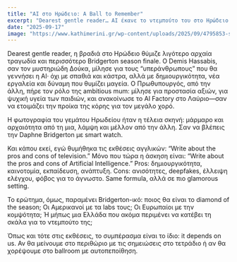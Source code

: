 ```yaml
---
title: "AI στο Ηρώδειο: A Ball to Remember"
excerpt: "Dearest gentle reader… AI έκανε το ντεμπούτο του στο Ηρώδειο σαν άλλος Δούκας του Bridgerton. Pros & cons, ambitious mums, και η ερώτηση που καίει: ποιος θα είναι το diamond of the season;"
date: "2025-09-17"
image: "https://www.kathimerini.gr/wp-content/uploads/2025/09/4795853-scaled.jpg?v=1757708983"
---
```


Dearest gentle reader, η βραδιά στο Ηρώδειο θύμιζε λιγότερο αρχαία τραγωδία και περισσότερο Bridgerton season finale. Ο Demis Hassabis, σαν τον μυστηριώδη Δούκα, μίλησε για τους “υπεράνθρωπους” που θα γεννήσει η AI· όχι με σπαθιά και κάστρα, αλλά με δημιουργικότητα, νέα εργαλεία και δύναμη που θυμίζει μαγεία. Ο Πρωθυπουργός, από την άλλη, πήρε τον ρόλο της ambitious mum: μίλησε για προστασία αξιών, για ψυχική υγεία των παιδιών, και ανακοίνωσε το AI Factory στο Λαύριο—σαν να ετοιμάζει την προίκα της κόρης για τον μεγάλο χορό.

Η φωτογραφία του γεμάτου Ηρωδείου ήταν η τέλεια σκηνή: μάρμαρο και αρχαιότητα από τη μια, λάμψη και μέλλον από την άλλη. Σαν να βλέπεις την Daphne Bridgerton με smart watch.

Και κάπου εκεί, εγώ θυμήθηκα τις εκθέσεις αγγλικών: “Write about the pros and cons of television.” Μόνο που τώρα η άσκηση είναι: “Write about the pros and cons of Artificial Intelligence.” Pros: δημιουργικότητα, καινοτομία, εκπαίδευση, ανάπτυξη. Cons: ανισότητες, deepfakes, έλλειψη ελέγχου, φόβος για το άγνωστο. Same formula, αλλά σε πιο glamorous setting.

Το ερώτημα, όμως, παραμένει Bridgerton-ικό: ποιος θα είναι το diamond of the season; Οι Αμερικανοί με τα labs τους; Οι Ευρωπαίοι με την κομψότητα; Ή μήπως μια Ελλάδα που ακόμα περιμένει να κατέβει τη σκάλα για το ντεμπούτο της;

Όπως και τότε στις εκθέσεις, το συμπέρασμα είναι το ίδιο: it depends on us. Αν θα μείνουμε στο περιθώριο με τις σημειώσεις στο τετράδιο ή αν θα χορέψουμε στο ballroom με αυτοπεποίθηση.